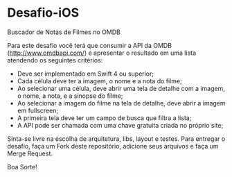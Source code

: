 # Desafio-iOS
Buscador de Notas de Filmes no OMDB

Para este desafio você terá que consumir a API da OMDB (http://www.omdbapi.com/) e apresentar o resultado em uma lista atendendo os seguintes critérios:

- Deve ser implementado em Swift 4 ou superior;
- Cada célula deve ter a imagem, o nome e a nota  do filme;
- Ao selecionar uma célula, deve abrir uma tela de detalhe com a imagem, o nome, a nota, e a sinopse do filme;
- Ao selecionar a imagem do filme na tela de detalhe, deve abrir a imagem em fullscreen;
- A primeira tela deve ter um campo de busca que filtra a lista;
- A API pode ser chamada com uma chave gratuita criada no próprio site;

Sinta-se livre na escolha de arquitetura, libs, layout e testes.
Para entregar o desafio, faça um Fork deste repositório, adicione seus arquivos e faça um Merge Request.

Boa Sorte! 
